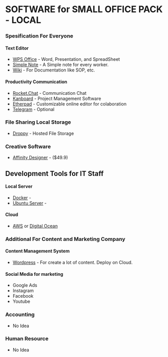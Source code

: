 # SOFTWARE for SMALL OFFICE PACK - LOCAL

### Spesification For Everyone

#### Text Editor
<ul>
  <li>
    <a href="https://www.wps.com/">WPS Office</a> - Word, Presentation, and SpreadSheet
  </li>
  <li>
    <a href="https://github.com/Automattic/simplenote-electron">Simple Note</a> - A Simple note for every worker.
  </li>
  <li>
    <a href="https://github.com/wikimedia/mediawiki">Wiki</a> - For Documentation like SOP, etc.
  </li>
</ul>

#### Productivity Communication
<ul>
  <li>
    <a href="https://rocket.chat/">Rocket.Chat</a> - Communication Chat
  </li>
  <li>
    <a href="https://kanboard.org/">Kanboard</a> - Project Management Software
  </li>
  <li>
    <a href="https://etherpad.org/">Etherpad</a> - Customizable online editor for colaboration
  </li>
  <li>
    <a href="">Telegram</a> - Optional
  </li>
</ul>

### File Sharing Local Storage
<ul>
  <li><a href="https://github.com/silverwind/droppy">Droppy</a> - Hosted File Storage</li>
</ul>

### Creative Software 
<ul>
  <li><a href="https://affinity.serif.com/en-gb/">Affinity Designer</a> - ($49.9)</li>
</ul>

## Development Tools for IT Staff
#### Local Server
<ul>
  <li><a href="https://www.docker.com/">Docker</a> - </li>
  <li><a href="https://ubuntu.com/download/server">Ubuntu Server</a> - </li>
</ul>

#### Cloud
<ul>
  <li><a href="">AWS</a> or <a href="">Digital Ocean</a></li>
</ul>

### Additional For Content and Marketing Company

#### Content Management System
<ul>
  <li><a href="https://wordpress.com/">Wordpress</a> - For create a lot of content. Deploy on Cloud.</li>
</ul>

#### Social Media for marketing
<ul>
  <li>Google Ads</li>
  <li>Instagram</li>
  <li>Facebook</li>
  <li>Youtube</li>
</ul>

### Accounting
<ul>
  <li>No Idea</li>
</ul>

### Human Resource
<ul>
  <li>No Idea</li>
</ul>